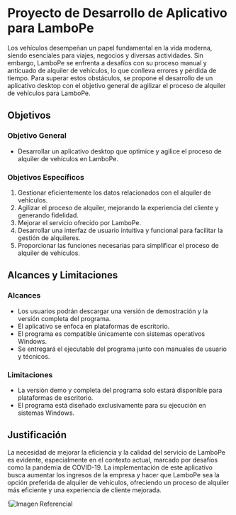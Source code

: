 # Proyecto de Desarrollo de Aplicativo para LamboPe

Los vehículos desempeñan un papel fundamental en la vida moderna, siendo esenciales para viajes, negocios y diversas actividades. Sin embargo, LamboPe se enfrenta a desafíos con su proceso manual y anticuado de alquiler de vehículos, lo que conlleva errores y pérdida de tiempo. Para superar estos obstáculos, se propone el desarrollo de un aplicativo desktop con el objetivo general de agilizar el proceso de alquiler de vehículos para LamboPe.

## Objetivos

### Objetivo General
- Desarrollar un aplicativo desktop que optimice y agilice el proceso de alquiler de vehículos en LamboPe.

### Objetivos Específicos
1. Gestionar eficientemente los datos relacionados con el alquiler de vehículos.
2. Agilizar el proceso de alquiler, mejorando la experiencia del cliente y generando fidelidad.
3. Mejorar el servicio ofrecido por LamboPe.
4. Desarrollar una interfaz de usuario intuitiva y funcional para facilitar la gestión de alquileres.
5. Proporcionar las funciones necesarias para simplificar el proceso de alquiler de vehículos.

## Alcances y Limitaciones

### Alcances
- Los usuarios podrán descargar una versión de demostración y la versión completa del programa.
- El aplicativo se enfoca en plataformas de escritorio.
- El programa es compatible únicamente con sistemas operativos Windows.
- Se entregará el ejecutable del programa junto con manuales de usuario y técnicos.

### Limitaciones
- La versión demo y completa del programa solo estará disponible para plataformas de escritorio.
- El programa está diseñado exclusivamente para su ejecución en sistemas Windows.

## Justificación

La necesidad de mejorar la eficiencia y la calidad del servicio de LamboPe es evidente, especialmente en el contexto actual, marcado por desafíos como la pandemia de COVID-19. La implementación de este aplicativo busca aumentar los ingresos de la empresa y hacer que LamboPe sea la opción preferida de alquiler de vehículos, ofreciendo un proceso de alquiler más eficiente y una experiencia de cliente mejorada.




!![Imagen Referencial ](https://utpedupe-my.sharepoint.com/:i:/g/personal/u19221872_utp_edu_pe/EarX7vaxg0VCrcReOIJ8P1oBY2RQjS4LBTFpU0Vl2mzoeQ?e=Ki2PWI)
